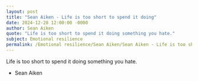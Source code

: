 ```yaml
---
layout: post
title: "Sean Aiken - Life is too short to spend it doing"
date: 2024-12-28 12:00:00 -0000
author: Sean Aiken
quote: "Life is too short to spend it doing something you hate."
subject: Emotional resilience
permalink: /Emotional resilience/Sean Aiken/Sean Aiken - Life is too short to spend it doing
---
```


Life is too short to spend it doing something you hate.

- Sean Aiken
